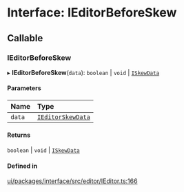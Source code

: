 # Interface: IEditorBeforeSkew

## Callable

### IEditorBeforeSkew

▸ **IEditorBeforeSkew**(`data`): `boolean` \| `void` \| [`ISkewData`](ISkewData.md)

#### Parameters

| Name | Type |
| :------ | :------ |
| `data` | [`IEditorSkewData`](IEditorSkewData.md) |

#### Returns

`boolean` \| `void` \| [`ISkewData`](ISkewData.md)

#### Defined in

[ui/packages/interface/src/editor/IEditor.ts:166](https://github.com/leaferjs/leafer-ui/blob/6deed4d/packages/interface/src/editor/IEditor.ts#L166)
